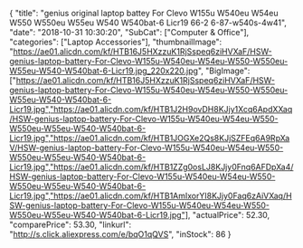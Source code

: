 {
	"title": "genius original laptop battey For Clevo W155u W540eu W54eu W550 W550eu W55eu W540 W540bat-6 Licr19 66-2 6-87-w540s-4w41",
	"date": "2018-10-31 10:30:20",
	"SubCat": ["Computer & Office"],
	"categories": ["Laptop Accessories"],
	"thumbnailImage": "https://ae01.alicdn.com/kf/HTB16J5HXzzuK1RjSspeq6ziHVXaF/HSW-genius-laptop-battery-For-Clevo-W155u-W540eu-W54eu-W550-W550eu-W55eu-W540-W540bat-6-Licr19.jpg_220x220.jpg",
	"BigImage": ["https://ae01.alicdn.com/kf/HTB16J5HXzzuK1RjSspeq6ziHVXaF/HSW-genius-laptop-battery-For-Clevo-W155u-W540eu-W54eu-W550-W550eu-W55eu-W540-W540bat-6-Licr19.jpg","https://ae01.alicdn.com/kf/HTB1J2H9ovDH8KJjy1Xcq6ApdXXaq/HSW-genius-laptop-battery-For-Clevo-W155u-W540eu-W54eu-W550-W550eu-W55eu-W540-W540bat-6-Licr19.jpg","https://ae01.alicdn.com/kf/HTB1JOGXe2Qs8KJjSZFEq6A9RpXaV/HSW-genius-laptop-battery-For-Clevo-W155u-W540eu-W54eu-W550-W550eu-W55eu-W540-W540bat-6-Licr19.jpg","https://ae01.alicdn.com/kf/HTB1ZZg0osLJ8KJjy0Fnq6AFDpXa4/HSW-genius-laptop-battery-For-Clevo-W155u-W540eu-W54eu-W550-W550eu-W55eu-W540-W540bat-6-Licr19.jpg","https://ae01.alicdn.com/kf/HTB1AmIxorYI8KJjy0Faq6zAiVXaq/HSW-genius-laptop-battery-For-Clevo-W155u-W540eu-W54eu-W550-W550eu-W55eu-W540-W540bat-6-Licr19.jpg"],
	"actualPrice": 52.30,
	"comparePrice": 53.30,
	"linkurl": "http://s.click.aliexpress.com/e/bqO1qQVS",
	"inStock": 86
}
